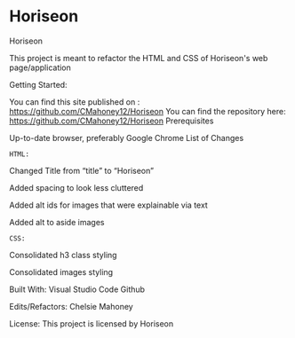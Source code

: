 # Horiseon
Horiseon

This project is meant to refactor the HTML and CSS of Horiseon's web page/application


Getting Started:

You can find this site published on : https://github.com/CMahoney12/Horiseon
You can find the repository here:  https://github.com/CMahoney12/Horiseon
Prerequisites

Up-to-date browser, preferably Google Chrome
List of Changes

    HTML:
Changed Title from “title” to “Horiseon”

Added spacing to look less cluttered

Added alt ids for images that were explainable via text

Added alt to aside images

    CSS:
Consolidated h3 class styling

Consolidated images styling

Built With:
Visual Studio Code
Github

Edits/Refactors:
Chelsie Mahoney

License:
This project is licensed by Horiseon
